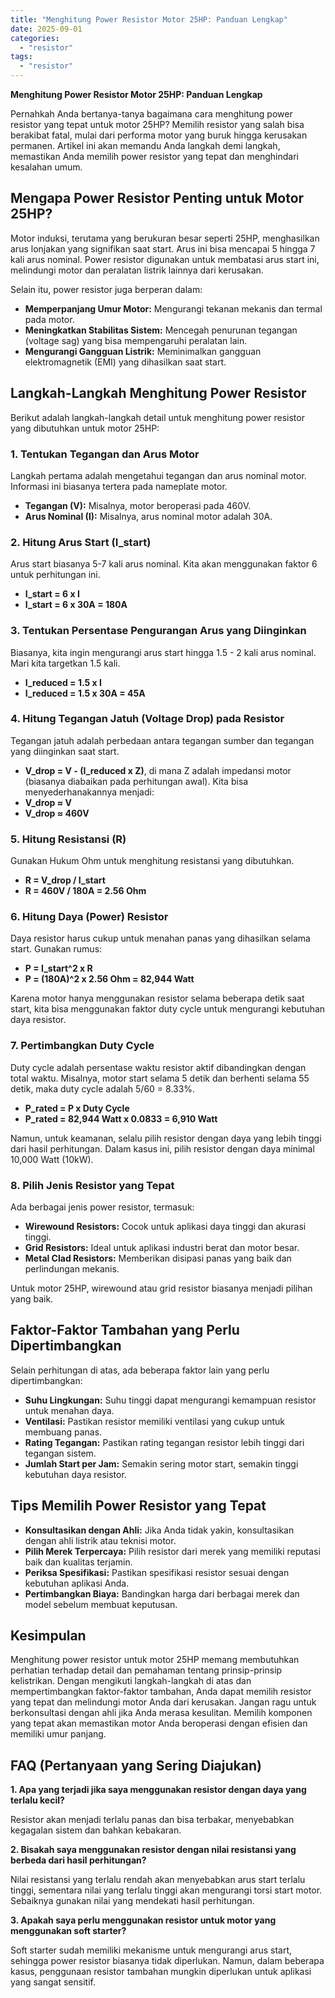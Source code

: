 ```yaml
---
title: "Menghitung Power Resistor Motor 25HP: Panduan Lengkap"
date: 2025-09-01
categories: 
  - "resistor"
tags: 
  - "resistor"
---
```


**Menghitung Power Resistor Motor 25HP: Panduan Lengkap**

Pernahkah Anda bertanya-tanya bagaimana cara menghitung power resistor yang tepat untuk motor 25HP? Memilih resistor yang salah bisa berakibat fatal, mulai dari performa motor yang buruk hingga kerusakan permanen. Artikel ini akan memandu Anda langkah demi langkah, memastikan Anda memilih power resistor yang tepat dan menghindari kesalahan umum.

## Mengapa Power Resistor Penting untuk Motor 25HP?

Motor induksi, terutama yang berukuran besar seperti 25HP, menghasilkan arus lonjakan yang signifikan saat start. Arus ini bisa mencapai 5 hingga 7 kali arus nominal. Power resistor digunakan untuk membatasi arus start ini, melindungi motor dan peralatan listrik lainnya dari kerusakan.

Selain itu, power resistor juga berperan dalam:

- **Memperpanjang Umur Motor:** Mengurangi tekanan mekanis dan termal pada motor.
- **Meningkatkan Stabilitas Sistem:** Mencegah penurunan tegangan (voltage sag) yang bisa mempengaruhi peralatan lain.
- **Mengurangi Gangguan Listrik:** Meminimalkan gangguan elektromagnetik (EMI) yang dihasilkan saat start.

## Langkah-Langkah Menghitung Power Resistor

Berikut adalah langkah-langkah detail untuk menghitung power resistor yang dibutuhkan untuk motor 25HP:

### 1\. Tentukan Tegangan dan Arus Motor

Langkah pertama adalah mengetahui tegangan dan arus nominal motor. Informasi ini biasanya tertera pada nameplate motor.

- **Tegangan (V):** Misalnya, motor beroperasi pada 460V.
- **Arus Nominal (I):** Misalnya, arus nominal motor adalah 30A.

### 2\. Hitung Arus Start (I\_start)

Arus start biasanya 5-7 kali arus nominal. Kita akan menggunakan faktor 6 untuk perhitungan ini.

- **I\_start = 6 x I**
- **I\_start = 6 x 30A = 180A**

### 3\. Tentukan Persentase Pengurangan Arus yang Diinginkan

Biasanya, kita ingin mengurangi arus start hingga 1.5 - 2 kali arus nominal. Mari kita targetkan 1.5 kali.

- **I\_reduced = 1.5 x I**
- **I\_reduced = 1.5 x 30A = 45A**

### 4\. Hitung Tegangan Jatuh (Voltage Drop) pada Resistor

Tegangan jatuh adalah perbedaan antara tegangan sumber dan tegangan yang diinginkan saat start.

- **V\_drop = V - (I\_reduced x Z)**, di mana Z adalah impedansi motor (biasanya diabaikan pada perhitungan awal). Kita bisa menyederhanakannya menjadi:
- **V\_drop ≈ V**
- **V\_drop ≈ 460V**

### 5\. Hitung Resistansi (R)

Gunakan Hukum Ohm untuk menghitung resistansi yang dibutuhkan.

- **R = V\_drop / I\_start**
- **R = 460V / 180A = 2.56 Ohm**

### 6\. Hitung Daya (Power) Resistor

Daya resistor harus cukup untuk menahan panas yang dihasilkan selama start. Gunakan rumus:

- **P = I\_start^2 x R**
- **P = (180A)^2 x 2.56 Ohm = 82,944 Watt**

Karena motor hanya menggunakan resistor selama beberapa detik saat start, kita bisa menggunakan faktor duty cycle untuk mengurangi kebutuhan daya resistor.

### 7\. Pertimbangkan Duty Cycle

Duty cycle adalah persentase waktu resistor aktif dibandingkan dengan total waktu. Misalnya, motor start selama 5 detik dan berhenti selama 55 detik, maka duty cycle adalah 5/60 = 8.33%.

- **P\_rated = P x Duty Cycle**
- **P\_rated = 82,944 Watt x 0.0833 = 6,910 Watt**

Namun, untuk keamanan, selalu pilih resistor dengan daya yang lebih tinggi dari hasil perhitungan. Dalam kasus ini, pilih resistor dengan daya minimal 10,000 Watt (10kW).

### 8\. Pilih Jenis Resistor yang Tepat

Ada berbagai jenis power resistor, termasuk:

- **Wirewound Resistors:** Cocok untuk aplikasi daya tinggi dan akurasi tinggi.
- **Grid Resistors:** Ideal untuk aplikasi industri berat dan motor besar.
- **Metal Clad Resistors:** Memberikan disipasi panas yang baik dan perlindungan mekanis.

Untuk motor 25HP, wirewound atau grid resistor biasanya menjadi pilihan yang baik.

## Faktor-Faktor Tambahan yang Perlu Dipertimbangkan

Selain perhitungan di atas, ada beberapa faktor lain yang perlu dipertimbangkan:

- **Suhu Lingkungan:** Suhu tinggi dapat mengurangi kemampuan resistor untuk menahan daya.
- **Ventilasi:** Pastikan resistor memiliki ventilasi yang cukup untuk membuang panas.
- **Rating Tegangan:** Pastikan rating tegangan resistor lebih tinggi dari tegangan sistem.
- **Jumlah Start per Jam:** Semakin sering motor start, semakin tinggi kebutuhan daya resistor.

## Tips Memilih Power Resistor yang Tepat

- **Konsultasikan dengan Ahli:** Jika Anda tidak yakin, konsultasikan dengan ahli listrik atau teknisi motor.
- **Pilih Merek Terpercaya:** Pilih resistor dari merek yang memiliki reputasi baik dan kualitas terjamin.
- **Periksa Spesifikasi:** Pastikan spesifikasi resistor sesuai dengan kebutuhan aplikasi Anda.
- **Pertimbangkan Biaya:** Bandingkan harga dari berbagai merek dan model sebelum membuat keputusan.

## Kesimpulan

Menghitung power resistor untuk motor 25HP memang membutuhkan perhatian terhadap detail dan pemahaman tentang prinsip-prinsip kelistrikan. Dengan mengikuti langkah-langkah di atas dan mempertimbangkan faktor-faktor tambahan, Anda dapat memilih resistor yang tepat dan melindungi motor Anda dari kerusakan. Jangan ragu untuk berkonsultasi dengan ahli jika Anda merasa kesulitan. Memilih komponen yang tepat akan memastikan motor Anda beroperasi dengan efisien dan memiliki umur panjang.

## FAQ (Pertanyaan yang Sering Diajukan)

**1\. Apa yang terjadi jika saya menggunakan resistor dengan daya yang terlalu kecil?**

Resistor akan menjadi terlalu panas dan bisa terbakar, menyebabkan kegagalan sistem dan bahkan kebakaran.

**2\. Bisakah saya menggunakan resistor dengan nilai resistansi yang berbeda dari hasil perhitungan?**

Nilai resistansi yang terlalu rendah akan menyebabkan arus start terlalu tinggi, sementara nilai yang terlalu tinggi akan mengurangi torsi start motor. Sebaiknya gunakan nilai yang mendekati hasil perhitungan.

**3\. Apakah saya perlu menggunakan resistor untuk motor yang menggunakan soft starter?**

Soft starter sudah memiliki mekanisme untuk mengurangi arus start, sehingga power resistor biasanya tidak diperlukan. Namun, dalam beberapa kasus, penggunaan resistor tambahan mungkin diperlukan untuk aplikasi yang sangat sensitif.
